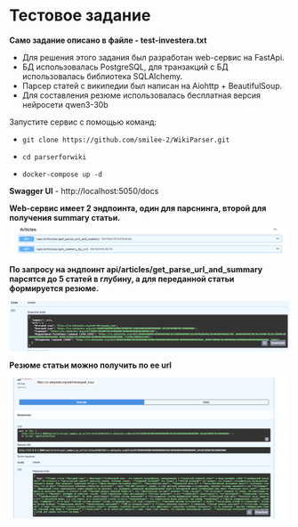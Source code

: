 # Тестовое задание

__Само задание описано в файле - test-investera.txt__

- Для решения этого задания был разработан web-сервис на FastApi.
- БД использовалась PostgreSQL, для транзакций с БД использовалась библиотека SQLAlсhemy.
- Парсер статей с википедии был написан на Aiohttp + BeautifulSoup.
- Для составления резюме использовалась бесплатная версия нейросети qwen3-30b

Запустите сервис с помощью команд:

- `git clone https://github.com/smilee-2/WikiParser.git`

- `cd parserforwiki`

- `docker-compose up -d`

__Swagger UI__ - http://localhost:5050/docs

__Web-сервис имеет 2 эндпоинта, один для парснинга, второй для получения summary статьи.__ 
![img_1.png](img/img_1.png)

__По запросу на эндпоинт api/articles/get_parse_url_and_summary парсятся до 5 статей в глубину, а для переданной статьи формируется резюме.__

![img.png](img/img.png)

__Резюме статьи можно получить по ее url__

![img_2.png](img/img_2.png)